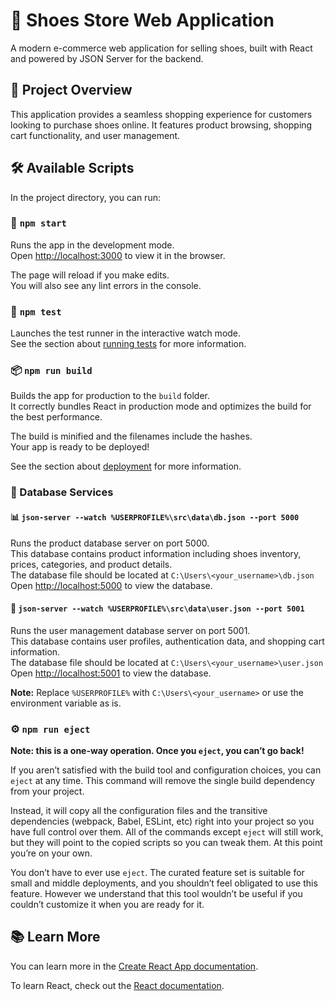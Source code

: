 # 👟 Shoes Store Web Application

A modern e-commerce web application for selling shoes, built with React and powered by JSON Server for the backend.

## 🎯 Project Overview

This application provides a seamless shopping experience for customers looking to purchase shoes online. It features product browsing, shopping cart functionality, and user management.

## 🛠️ Available Scripts

In the project directory, you can run:

### 🚀 `npm start`

Runs the app in the development mode.\
Open [http://localhost:3000](http://localhost:3000) to view it in the browser.

The page will reload if you make edits.\
You will also see any lint errors in the console.

### 🧪 `npm test`

Launches the test runner in the interactive watch mode.\
See the section about [running tests](https://facebook.github.io/create-react-app/docs/running-tests) for more information.

### 📦 `npm run build`

Builds the app for production to the `build` folder.\
It correctly bundles React in production mode and optimizes the build for the best performance.

The build is minified and the filenames include the hashes.\
Your app is ready to be deployed!

See the section about [deployment](https://facebook.github.io/create-react-app/docs/deployment) for more information.

### 💾 Database Services

#### 📊 `json-server --watch %USERPROFILE%\src\data\db.json --port 5000`

Runs the product database server on port 5000.\
This database contains product information including shoes inventory, prices, categories, and product details.\
The database file should be located at `C:\Users\<your_username>\db.json`\
Open [http://localhost:5000](http://localhost:5000) to view the database.

#### 👥 `json-server --watch %USERPROFILE%\src\data\user.json --port 5001`

Runs the user management database server on port 5001.\
This database contains user profiles, authentication data, and shopping cart information.\
The database file should be located at `C:\Users\<your_username>\user.json`\
Open [http://localhost:5001](http://localhost:5001) to view the database.

**Note:** Replace `%USERPROFILE%` with `C:\Users\<your_username>` or use the environment variable as is.

### ⚙️ `npm run eject`

**Note: this is a one-way operation. Once you `eject`, you can’t go back!**

If you aren’t satisfied with the build tool and configuration choices, you can `eject` at any time. This command will remove the single build dependency from your project.

Instead, it will copy all the configuration files and the transitive dependencies (webpack, Babel, ESLint, etc) right into your project so you have full control over them. All of the commands except `eject` will still work, but they will point to the copied scripts so you can tweak them. At this point you’re on your own.

You don’t have to ever use `eject`. The curated feature set is suitable for small and middle deployments, and you shouldn’t feel obligated to use this feature. However we understand that this tool wouldn’t be useful if you couldn’t customize it when you are ready for it.

## 📚 Learn More

You can learn more in the [Create React App documentation](https://facebook.github.io/create-react-app/docs/getting-started).

To learn React, check out the [React documentation](https://reactjs.org/).
